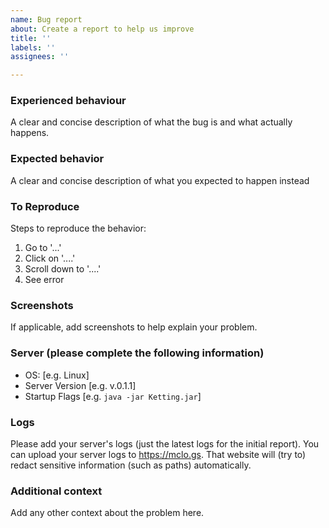 ```yaml
---
name: Bug report
about: Create a report to help us improve
title: ''
labels: ''
assignees: ''

---
```


### Experienced behaviour
A clear and concise description of what the bug is and what actually happens.

### Expected behavior
A clear and concise description of what you expected to happen instead

### To Reproduce
Steps to reproduce the behavior:
1. Go to '...'
2. Click on '....'
3. Scroll down to '....'
4. See error

### Screenshots
If applicable, add screenshots to help explain your problem.

### Server (please complete the following information)
 - OS: [e.g. Linux]
 - Server Version [e.g. v.0.1.1]
 - Startup Flags [e.g. `java -jar Ketting.jar`]

### Logs
Please add your server's logs (just the latest logs for the initial report).
You can upload your server logs to https://mclo.gs. 
That website will (try to) redact sensitive information (such as paths) automatically. 

### Additional context
Add any other context about the problem here.
